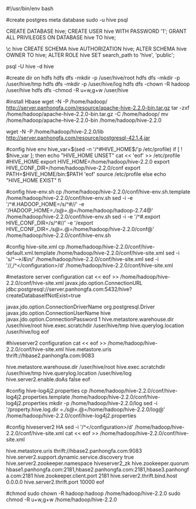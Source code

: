 #!/usr/bin/env bash

#create postgres meta database
sudo -u hive psql

CREATE DATABASE hive;
CREATE USER hive WITH PASSWORD '1';
GRANT ALL PRIVILEGES ON DATABASE hive TO hive;

\c hive
CREATE SCHEMA hive AUTHORIZATION hive;
ALTER SCHEMA hive OWNER TO hive;
ALTER ROLE hive SET search_path to 'hive', 'public';

psql -U hive -d hive

#create dir on hdfs
hdfs dfs -mkdir -p /user/hive/root
hdfs dfs -mkdir -p /user/hive/tmp
hdfs dfs -mkdir -p /user/hive/log
hdfs dfs -chown -R hadoop /user/hive
hdfs dfs -chmod -R u+w,g+w /user/hive


#install Hbase
wget -N -P /home/hadoop/ http://server.panhongfa.com/resource/apache-hive-2.2.0-bin.tar.gz
tar -zxf /home/hadoop/apache-hive-2.2.0-bin.tar.gz -C /home/hadoop/
mv /home/hadoop/apache-hive-2.2.0-bin /home/hadoop/hive-2.2.0

wget -N -P /home/hadoop/hive-2.2.0/lib http://server.panhongfa.com/resource/postgresql-42.1.4.jar

#config hive env
hive_var=$(sed -n '/^#HIVE_HOME$/'p /etc/profile)
if [ ! $hive_var ]; then
  echo "HIVE_HOME UNSET"
  cat << 'eof' >> /etc/profile
#HIVE_HOME
export HIVE_HOME=/home/hadoop/hive-2.2.0
export HIVE_CONF_DIR=/home/hadoop/hive-2.2.0/conf
export PATH=$HIVE_HOME/bin:$PATH
'eof'
source /etc/profile
else
  echo "HIVE_HOME EXIST"
fi

#config hive-env.sh
cp /home/hadoop/hive-2.2.0/conf/hive-env.sh.template /home/hadoop/hive-2.2.0/conf/hive-env.sh
sed -i -e '/^#.HADOOP_HOME=/s/^#//' -e '/HADOOP_HOME=.*/s@=.*@=/home/hadoop/hadoop-2.7.4@' /home/hadoop/hive-2.2.0/conf/hive-env.sh
sed -i -e '/^#.export HIVE_CONF_DIR=/s/^#//' -e '/export HIVE_CONF_DIR=.*/s@=.*@=/home/hadoop/hive-2.2.0/conf@' /home/hadoop/hive-2.2.0/conf/hive-env.sh

#config hive-site.xml
cp /home/hadoop/hive-2.2.0/conf/hive-default.xml.template /home/hadoop/hive-2.2.0/conf/hive-site.xml
sed -i 's/^-->/&\n/' /home/hadoop/hive-2.2.0/conf/hive-site.xml
sed -i '/<configuration>/,/^<\/configuration>/d' /home/hadoop/hive-2.2.0/conf/hive-site.xml

#metastore server configuration
cat << eof >> /home/hadoop/hive-2.2.0/conf/hive-site.xml
<configuration>
<property>
  <name>javax.jdo.option.ConnectionURL</name>
  <value>jdbc:postgresql://server.panhongfa.com:5432/hive?createDatabaseIfNotExist=true</value>
</property>

<property>
  <name>javax.jdo.option.ConnectionDriverName</name>
  <value>org.postgresql.Driver</value>
</property>

<property>
  <name>javax.jdo.option.ConnectionUserName</name>
  <value>hive</value>
</property>

<property>
  <name>javax.jdo.option.ConnectionPassword</name>
  <value>1</value>
</property>

<property>
 <name>hive.metastore.warehouse.dir</name>
 <value>/user/hive/root</value>
</property>

<property>
  <name>hive.exec.scratchdir</name>
  <value>/user/hive/tmp</value>
</property>

<property>
  <name>hive.querylog.location</name>
  <value>/user/hive/log</value>
</property>
</configuration>
eof


#hiveserver2 configuration
cat << eof >> /home/hadoop/hive-2.2.0/conf/hive-site.xml
<configuration>
<property>
  <name>hive.metastore.uris</name>
  <value>thrift://hbase2.panhongfa.com:9083</value>
</property>

<property>
 <name>hive.metastore.warehouse.dir</name>
 <value>/user/hive/root</value>
</property>

<property>
  <name>hive.exec.scratchdir</name>
  <value>/user/hive/tmp</value>
</property>

<property>
  <name>hive.querylog.location</name>
  <value>/user/hive/log</value>
</property>

<property>
  <name>hive.server2.enable.doAs</name>
  <value>false</value>
</property>
</configuration>
eof

#config hive-log4j2.properties
cp /home/hadoop/hive-2.2.0/conf/hive-log4j2.properties.template /home/hadoop/hive-2.2.0/conf/hive-log4j2.properties
mkdir -p /home/hadoop/hive-2.2.0/log
sed -i '/property.hive.log.dir =.*/s@=.*@=/home/hadoop/hive-2.2.0/log@' /home/hadoop/hive-2.2.0/conf/hive-log4j2.properties

#config hiveserver2 HA
sed -i '/^<\/configuration>/d' /home/hadoop/hive-2.2.0/conf/hive-site.xml
cat << eof >> /home/hadoop/hive-2.2.0/conf/hive-site.xml

<property>
  <name>hive.metastore.uris</name>
  <value>thrift://hbase2.panhongfa.com:9083</value>
</property>

<property>
  <name>hive.server2.support.dynamic.service.discovery</name>
  <value>true</value>
</property>

<property>
  <name>hive.server2.zookeeper.namespace</name>
  <value>hiveserver2_zk</value>
</property>

<property>
  <name>hive.zookeeper.quorum</name>
  <value>hbase1.panhongfa.com:2181,hbase2.panhongfa.com:2181,hbase3.panhongfa.com:2181</value>
</property>

<property>
  <name>hive.zookeeper.client.port</name>
  <value>2181</value>
</property>

<property>
  <name>hive.server2.thrift.bind.host</name>
  <value>0.0.0.0</value>
</property>

<property>
  <name>hive.server2.thrift.port</name>
  <value>10000</value>
</property>
</configuration>
eof

#chmod
sudo chown -R hadoop:hadoop /home/hadoop/hive-2.2.0
sudo chmod -R u+w,g+w /home/hadoop/hive-2.2.0
